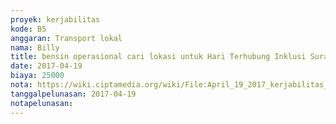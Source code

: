 ```yaml
---
proyek: kerjabilitas
kode: B5
anggaran: Transport lokal
nama: Billy
title: bensin operasional cari lokasi untuk Hari Terhubung Inklusi Surabaya
date: 2017-04-19
biaya: 25000
nota: https://wiki.ciptamedia.org/wiki/File:April_19_2017_kerjabilitas_B5_bensin_billy.jpg
tanggalpelunasan: 2017-04-19
notapelunasan:
---
```

